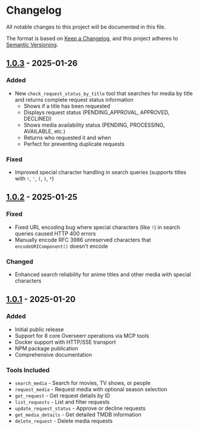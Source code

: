 # Changelog

All notable changes to this project will be documented in this file.

The format is based on [Keep a Changelog](https://keepachangelog.com/en/1.0.0/),
and this project adheres to [Semantic Versioning](https://semver.org/spec/v2.0.0.html).

## [1.0.3] - 2025-01-26

### Added
- New `check_request_status_by_title` tool that searches for media by title and returns complete request status information
  - Shows if a title has been requested
  - Displays request status (PENDING_APPROVAL, APPROVED, DECLINED)
  - Shows media availability status (PENDING, PROCESSING, AVAILABLE, etc.)
  - Returns who requested it and when
  - Perfect for preventing duplicate requests

### Fixed
- Improved special character handling in search queries (supports titles with `!`, `'`, `(`, `)`, `*`)

## [1.0.2] - 2025-01-25

### Fixed
- Fixed URL encoding bug where special characters (like `!`) in search queries caused HTTP 400 errors
- Manually encode RFC 3986 unreserved characters that `encodeURIComponent()` doesn't encode

### Changed
- Enhanced search reliability for anime titles and other media with special characters

## [1.0.1] - 2025-01-20

### Added
- Initial public release
- Support for 8 core Overseerr operations via MCP tools
- Docker support with HTTP/SSE transport
- NPM package publication
- Comprehensive documentation

### Tools Included
- `search_media` - Search for movies, TV shows, or people
- `request_media` - Request media with optional season selection
- `get_request` - Get request details by ID
- `list_requests` - List and filter requests
- `update_request_status` - Approve or decline requests
- `get_media_details` - Get detailed TMDB information
- `delete_request` - Delete media requests

[1.0.3]: https://github.com/jhomen368/overseerr-mcp/compare/v1.0.2...v1.0.3
[1.0.2]: https://github.com/jhomen368/overseerr-mcp/compare/v1.0.1...v1.0.2
[1.0.1]: https://github.com/jhomen368/overseerr-mcp/releases/tag/v1.0.1
